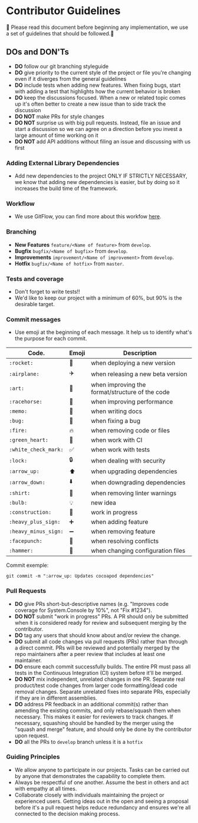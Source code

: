 # Contributor Guidelines

:honeybee: Please read this document before beginning any implementation, we use a set of guidelines that should be followed.:honeybee:

## DOs and DON'Ts

- **DO** follow our git branching styleguide
- **DO** give priority to the current style of the project or file you&#39;re changing even if it diverges from the general guidelines
- **DO** include tests when adding new features. When fixing bugs, start with adding a test that highlights how the current behavior is broken
- **DO** keep the discussions focused. When a new or related topic comes up it&#39;s often better to create a new issue than to side track the discussion
- **DO NOT** make PRs for style changes
- **DO NOT** surprise us with big pull requests. Instead, file an issue and start a discussion so we can agree on a direction before you invest a large amount of time working on it
- **DO NOT** add API additions without filing an issue and discussing with us first

### Adding External Library Dependencies

- Add new dependencies to the project ONLY IF STRICTLY NECESSARY, we know that adding new dependencies is easier, but by doing so it increases the build time of the framework.

### Workflow

- We use GitFlow, you can find more about this workfow [here](http://nvie.com/posts/a-successful-git-branching-model/).

### Branching
-  **New Features** `feature/<Name of feature>` from `develop`.
-  **Bugfix** `bugfix/<Name of bugfix>` from `develop`.
-  **Improvements** `improvement/<Name of improvement>` from `develop`.
-  **Hotfix** `bugfix/<Name of hotfix>` from `master`.

### Tests and coverage

- Don't forget to write tests!!
- We'd like to keep our project with a minimum of 60%, but 90% is the desirable target.

### Commit messages 

- Use emoji at the beginning of each message. It help us to identify what's the purpose for each commit.

| Code.                 | Emoji               | Description                                     |
|-----------------------|---------------------|-------------------------------------------------|
| `:rocket:`            | :rocket:            | when deploying a new version					|
| `:airplane:`          | :airplane:          | when releasing a new beta version				|
| `:art:`               | :art:               | when improving the format/structure of the code |
| `:racehorse:`         | :racehorse:         | when improving performance                      |
| `:memo:`              | :memo:              | when writing docs                               |
| `:bug:`               | :bug:               | when fixing a bug                               |
| `:fire:`              | :fire:              | when removing code or files                     |
| `:green_heart:`       | :green_heart:       | when work with CI                               |
| `:white_check_mark:`  | :white_check_mark:  | when work with tests                            |
| `:lock:`              | :lock:              | when dealing with security                      |
| `:arrow_up:`          | :arrow_up:          | when upgrading dependencies                     |
| `:arrow_down:`        | :arrow_down:        | when downgrading dependencies                   |
| `:shirt:`             | :shirt:             | when removing linter warnings                   |
| `:bulb:`              | :bulb:              | new idea                                        |
| `:construction:`      | :construction:      | work in progress                                |
| `:heavy_plus_sign:`   | :heavy_plus_sign:   | when adding feature                             |
| `:heavy_minus_sign:`  | :heavy_minus_sign:  | when removing feature                           |
| `:facepunch:`         | :facepunch:         | when resolving conflicts                        |
| `:hammer:`            | :hammer:            | when changing configuration files               |


Commit exemple:
```
git commit -m ":arrow_up: Updates cocoapod dependencies"
```

### Pull Requests

- **DO** give PRs short-but-descriptive names (e.g. &quot;Improves code coverage for System.Console by 10%&quot;, not &quot;Fix #1234&quot;).
- **DO NOT** submit &quot;work in progress&quot; PRs. A PR should only be submitted when it is considered ready for review and subsequent merging by the contributor.
- **DO** tag any users that should know about and/or review the change.
- **DO** submit all code changes via pull requests (PRs) rather than through a direct commit. PRs will be reviewed and potentially merged by the repo maintainers after a peer review that includes at least one maintainer.
- **DO** ensure each commit successfully builds. The entire PR must pass all tests in the Continuous Integration (CI) system before it&#39;ll be merged.
- **DO NOT** mix independent, unrelated changes in one PR. Separate real product/test code changes from larger code formatting/dead code removal changes. Separate unrelated fixes into separate PRs, especially if they are in different assemblies.
- **DO** address PR feedback in an additional commit(s) rather than amending the existing commits, and only rebase/squash them when necessary. This makes it easier for reviewers to track changes. If necessary, squashing should be handled by the merger using the &quot;squash and merge&quot; feature, and should only be done by the contributor upon request.
- **DO** all the PRs to `develop` branch unless it is a `hotfix`

### Guiding Principles

- We allow anyone to participate in our projects. Tasks can be carried out by anyone that demonstrates the capability to complete them.
- Always be respectful of one another. Assume the best in others and act with empathy at all times.
- Collaborate closely with individuals maintaining the project or experienced users. Getting ideas out in the open and seeing a proposal before it's a pull request helps reduce redundancy and ensures we're all connected to the decision making process.